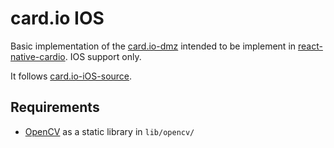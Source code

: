 # card.io IOS

Basic implementation of the [card.io-dmz](https://github.com/card-io/card.io-dmz) intended to be implement in [react-native-cardio](https://github.com/SPRNGSMMR/react-native-cardio). IOS support only.

It follows [card.io-iOS-source](https://github.com/card-io/card.io-iOS-source).

## Requirements

- [OpenCV](http://opencv.org/) as a static library in `lib/opencv/`

